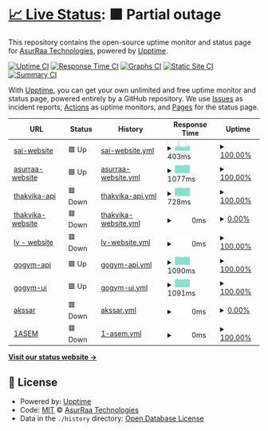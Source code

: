 # [📈 Live Status](https://AsurRaa.github.io/status): <!--live status--> **🟧 Partial outage**

This repository contains the open-source uptime monitor and status page for [AsurRaa Technologies](engineer.asurraa.com), powered by [Upptime](https://github.com/upptime/upptime).

[![Uptime CI](https://github.com/AsurRaa/status/workflows/Uptime%20CI/badge.svg)](https://github.com/upptime/upptime/actions?query=workflow%3A%22Uptime+CI%22)
[![Response Time CI](https://github.com/AsurRaa/status/workflows/Response%20Time%20CI/badge.svg)](https://github.com/upptime/upptime/actions?query=workflow%3A%22Response+Time+CI%22)
[![Graphs CI](https://github.com/AsurRaa/status/workflows/Graphs%20CI/badge.svg)](https://github.com/upptime/upptime/actions?query=workflow%3A%22Graphs+CI%22)
[![Static Site CI](https://github.com/AsurRaa/status/workflows/Static%20Site%20CI/badge.svg)](https://github.com/upptime/upptime/actions?query=workflow%3A%22Static+Site+CI%22)
[![Summary CI](https://github.com/AsurRaa/status/workflows/Summary%20CI/badge.svg)](https://github.com/upptime/upptime/actions?query=workflow%3A%22Summary+CI%22)

With [Upptime](https://upptime.js.org), you can get your own unlimited and free uptime monitor and status page, powered entirely by a GitHub repository. We use [Issues](https://github.com/AsurRaa/status/issues) as incident reports, [Actions](https://github.com/AsurRaa/status/actions) as uptime monitors, and [Pages](https://AsurRaa.github.io/status) for the status page.

<!--start: status pages-->
<!-- This summary is generated by Upptime (https://github.com/upptime/upptime) -->
<!-- Do not edit this manually, your changes will be overwritten -->
<!-- prettier-ignore -->
| URL | Status | History | Response Time | Uptime |
| --- | ------ | ------- | ------------- | ------ |
| <img alt="" src="https://favicons.githubusercontent.com/saicambodianartist.com" height="13"> [sai-website](https://saicambodianartist.com) | 🟩 Up | [sai-website.yml](https://github.com/asurraa-bot/status/commits/HEAD/history/sai-website.yml) | <details><summary><img alt="Response time graph" src="./graphs/sai-website/response-time-week.png" height="20"> 403ms</summary><br><a href="https://status.asurraa.com/history/sai-website"><img alt="Response time 1130" src="https://img.shields.io/endpoint?url=https%3A%2F%2Fraw.githubusercontent.com%2Fasurraa-bot%2Fstatus%2FHEAD%2Fapi%2Fsai-website%2Fresponse-time.json"></a><br><a href="https://status.asurraa.com/history/sai-website"><img alt="24-hour response time 449" src="https://img.shields.io/endpoint?url=https%3A%2F%2Fraw.githubusercontent.com%2Fasurraa-bot%2Fstatus%2FHEAD%2Fapi%2Fsai-website%2Fresponse-time-day.json"></a><br><a href="https://status.asurraa.com/history/sai-website"><img alt="7-day response time 403" src="https://img.shields.io/endpoint?url=https%3A%2F%2Fraw.githubusercontent.com%2Fasurraa-bot%2Fstatus%2FHEAD%2Fapi%2Fsai-website%2Fresponse-time-week.json"></a><br><a href="https://status.asurraa.com/history/sai-website"><img alt="30-day response time 397" src="https://img.shields.io/endpoint?url=https%3A%2F%2Fraw.githubusercontent.com%2Fasurraa-bot%2Fstatus%2FHEAD%2Fapi%2Fsai-website%2Fresponse-time-month.json"></a><br><a href="https://status.asurraa.com/history/sai-website"><img alt="1-year response time 1130" src="https://img.shields.io/endpoint?url=https%3A%2F%2Fraw.githubusercontent.com%2Fasurraa-bot%2Fstatus%2FHEAD%2Fapi%2Fsai-website%2Fresponse-time-year.json"></a></details> | <details><summary><a href="https://status.asurraa.com/history/sai-website">100.00%</a></summary><a href="https://status.asurraa.com/history/sai-website"><img alt="All-time uptime 98.60%" src="https://img.shields.io/endpoint?url=https%3A%2F%2Fraw.githubusercontent.com%2Fasurraa-bot%2Fstatus%2FHEAD%2Fapi%2Fsai-website%2Fuptime.json"></a><br><a href="https://status.asurraa.com/history/sai-website"><img alt="24-hour uptime 100.00%" src="https://img.shields.io/endpoint?url=https%3A%2F%2Fraw.githubusercontent.com%2Fasurraa-bot%2Fstatus%2FHEAD%2Fapi%2Fsai-website%2Fuptime-day.json"></a><br><a href="https://status.asurraa.com/history/sai-website"><img alt="7-day uptime 100.00%" src="https://img.shields.io/endpoint?url=https%3A%2F%2Fraw.githubusercontent.com%2Fasurraa-bot%2Fstatus%2FHEAD%2Fapi%2Fsai-website%2Fuptime-week.json"></a><br><a href="https://status.asurraa.com/history/sai-website"><img alt="30-day uptime 100.00%" src="https://img.shields.io/endpoint?url=https%3A%2F%2Fraw.githubusercontent.com%2Fasurraa-bot%2Fstatus%2FHEAD%2Fapi%2Fsai-website%2Fuptime-month.json"></a><br><a href="https://status.asurraa.com/history/sai-website"><img alt="1-year uptime 98.60%" src="https://img.shields.io/endpoint?url=https%3A%2F%2Fraw.githubusercontent.com%2Fasurraa-bot%2Fstatus%2FHEAD%2Fapi%2Fsai-website%2Fuptime-year.json"></a></details>
| <img alt="" src="https://favicons.githubusercontent.com/asurraa.com" height="13"> [asurraa-website](https://asurraa.com) | 🟩 Up | [asurraa-website.yml](https://github.com/asurraa-bot/status/commits/HEAD/history/asurraa-website.yml) | <details><summary><img alt="Response time graph" src="./graphs/asurraa-website/response-time-week.png" height="20"> 1077ms</summary><br><a href="https://status.asurraa.com/history/asurraa-website"><img alt="Response time 940" src="https://img.shields.io/endpoint?url=https%3A%2F%2Fraw.githubusercontent.com%2Fasurraa-bot%2Fstatus%2FHEAD%2Fapi%2Fasurraa-website%2Fresponse-time.json"></a><br><a href="https://status.asurraa.com/history/asurraa-website"><img alt="24-hour response time 1096" src="https://img.shields.io/endpoint?url=https%3A%2F%2Fraw.githubusercontent.com%2Fasurraa-bot%2Fstatus%2FHEAD%2Fapi%2Fasurraa-website%2Fresponse-time-day.json"></a><br><a href="https://status.asurraa.com/history/asurraa-website"><img alt="7-day response time 1077" src="https://img.shields.io/endpoint?url=https%3A%2F%2Fraw.githubusercontent.com%2Fasurraa-bot%2Fstatus%2FHEAD%2Fapi%2Fasurraa-website%2Fresponse-time-week.json"></a><br><a href="https://status.asurraa.com/history/asurraa-website"><img alt="30-day response time 1077" src="https://img.shields.io/endpoint?url=https%3A%2F%2Fraw.githubusercontent.com%2Fasurraa-bot%2Fstatus%2FHEAD%2Fapi%2Fasurraa-website%2Fresponse-time-month.json"></a><br><a href="https://status.asurraa.com/history/asurraa-website"><img alt="1-year response time 940" src="https://img.shields.io/endpoint?url=https%3A%2F%2Fraw.githubusercontent.com%2Fasurraa-bot%2Fstatus%2FHEAD%2Fapi%2Fasurraa-website%2Fresponse-time-year.json"></a></details> | <details><summary><a href="https://status.asurraa.com/history/asurraa-website">100.00%</a></summary><a href="https://status.asurraa.com/history/asurraa-website"><img alt="All-time uptime 99.16%" src="https://img.shields.io/endpoint?url=https%3A%2F%2Fraw.githubusercontent.com%2Fasurraa-bot%2Fstatus%2FHEAD%2Fapi%2Fasurraa-website%2Fuptime.json"></a><br><a href="https://status.asurraa.com/history/asurraa-website"><img alt="24-hour uptime 100.00%" src="https://img.shields.io/endpoint?url=https%3A%2F%2Fraw.githubusercontent.com%2Fasurraa-bot%2Fstatus%2FHEAD%2Fapi%2Fasurraa-website%2Fuptime-day.json"></a><br><a href="https://status.asurraa.com/history/asurraa-website"><img alt="7-day uptime 100.00%" src="https://img.shields.io/endpoint?url=https%3A%2F%2Fraw.githubusercontent.com%2Fasurraa-bot%2Fstatus%2FHEAD%2Fapi%2Fasurraa-website%2Fuptime-week.json"></a><br><a href="https://status.asurraa.com/history/asurraa-website"><img alt="30-day uptime 100.00%" src="https://img.shields.io/endpoint?url=https%3A%2F%2Fraw.githubusercontent.com%2Fasurraa-bot%2Fstatus%2FHEAD%2Fapi%2Fasurraa-website%2Fuptime-month.json"></a><br><a href="https://status.asurraa.com/history/asurraa-website"><img alt="1-year uptime 99.16%" src="https://img.shields.io/endpoint?url=https%3A%2F%2Fraw.githubusercontent.com%2Fasurraa-bot%2Fstatus%2FHEAD%2Fapi%2Fasurraa-website%2Fuptime-year.json"></a></details>
| <img alt="" src="https://favicons.githubusercontent.com/thakvika-api-dev.asurraa.com" height="13"> [thakvika-api](https://thakvika-api-dev.asurraa.com) | 🟥 Down | [thakvika-api.yml](https://github.com/asurraa-bot/status/commits/HEAD/history/thakvika-api.yml) | <details><summary><img alt="Response time graph" src="./graphs/thakvika-api/response-time-week.png" height="20"> 728ms</summary><br><a href="https://status.asurraa.com/history/thakvika-api"><img alt="Response time 902" src="https://img.shields.io/endpoint?url=https%3A%2F%2Fraw.githubusercontent.com%2Fasurraa-bot%2Fstatus%2FHEAD%2Fapi%2Fthakvika-api%2Fresponse-time.json"></a><br><a href="https://status.asurraa.com/history/thakvika-api"><img alt="24-hour response time 858" src="https://img.shields.io/endpoint?url=https%3A%2F%2Fraw.githubusercontent.com%2Fasurraa-bot%2Fstatus%2FHEAD%2Fapi%2Fthakvika-api%2Fresponse-time-day.json"></a><br><a href="https://status.asurraa.com/history/thakvika-api"><img alt="7-day response time 728" src="https://img.shields.io/endpoint?url=https%3A%2F%2Fraw.githubusercontent.com%2Fasurraa-bot%2Fstatus%2FHEAD%2Fapi%2Fthakvika-api%2Fresponse-time-week.json"></a><br><a href="https://status.asurraa.com/history/thakvika-api"><img alt="30-day response time 766" src="https://img.shields.io/endpoint?url=https%3A%2F%2Fraw.githubusercontent.com%2Fasurraa-bot%2Fstatus%2FHEAD%2Fapi%2Fthakvika-api%2Fresponse-time-month.json"></a><br><a href="https://status.asurraa.com/history/thakvika-api"><img alt="1-year response time 902" src="https://img.shields.io/endpoint?url=https%3A%2F%2Fraw.githubusercontent.com%2Fasurraa-bot%2Fstatus%2FHEAD%2Fapi%2Fthakvika-api%2Fresponse-time-year.json"></a></details> | <details><summary><a href="https://status.asurraa.com/history/thakvika-api">100.00%</a></summary><a href="https://status.asurraa.com/history/thakvika-api"><img alt="All-time uptime 93.00%" src="https://img.shields.io/endpoint?url=https%3A%2F%2Fraw.githubusercontent.com%2Fasurraa-bot%2Fstatus%2FHEAD%2Fapi%2Fthakvika-api%2Fuptime.json"></a><br><a href="https://status.asurraa.com/history/thakvika-api"><img alt="24-hour uptime 100.00%" src="https://img.shields.io/endpoint?url=https%3A%2F%2Fraw.githubusercontent.com%2Fasurraa-bot%2Fstatus%2FHEAD%2Fapi%2Fthakvika-api%2Fuptime-day.json"></a><br><a href="https://status.asurraa.com/history/thakvika-api"><img alt="7-day uptime 100.00%" src="https://img.shields.io/endpoint?url=https%3A%2F%2Fraw.githubusercontent.com%2Fasurraa-bot%2Fstatus%2FHEAD%2Fapi%2Fthakvika-api%2Fuptime-week.json"></a><br><a href="https://status.asurraa.com/history/thakvika-api"><img alt="30-day uptime 100.00%" src="https://img.shields.io/endpoint?url=https%3A%2F%2Fraw.githubusercontent.com%2Fasurraa-bot%2Fstatus%2FHEAD%2Fapi%2Fthakvika-api%2Fuptime-month.json"></a><br><a href="https://status.asurraa.com/history/thakvika-api"><img alt="1-year uptime 93.00%" src="https://img.shields.io/endpoint?url=https%3A%2F%2Fraw.githubusercontent.com%2Fasurraa-bot%2Fstatus%2FHEAD%2Fapi%2Fthakvika-api%2Fuptime-year.json"></a></details>
| <img alt="" src="https://favicons.githubusercontent.com/thakvika.asurraa.com" height="13"> [thakvika-website](https://thakvika.asurraa.com) | 🟥 Down | [thakvika-website.yml](https://github.com/asurraa-bot/status/commits/HEAD/history/thakvika-website.yml) | <details><summary><img alt="Response time graph" src="./graphs/thakvika-website/response-time-week.png" height="20"> 0ms</summary><br><a href="https://status.asurraa.com/history/thakvika-website"><img alt="Response time 0" src="https://img.shields.io/endpoint?url=https%3A%2F%2Fraw.githubusercontent.com%2Fasurraa-bot%2Fstatus%2FHEAD%2Fapi%2Fthakvika-website%2Fresponse-time.json"></a><br><a href="https://status.asurraa.com/history/thakvika-website"><img alt="24-hour response time 0" src="https://img.shields.io/endpoint?url=https%3A%2F%2Fraw.githubusercontent.com%2Fasurraa-bot%2Fstatus%2FHEAD%2Fapi%2Fthakvika-website%2Fresponse-time-day.json"></a><br><a href="https://status.asurraa.com/history/thakvika-website"><img alt="7-day response time 0" src="https://img.shields.io/endpoint?url=https%3A%2F%2Fraw.githubusercontent.com%2Fasurraa-bot%2Fstatus%2FHEAD%2Fapi%2Fthakvika-website%2Fresponse-time-week.json"></a><br><a href="https://status.asurraa.com/history/thakvika-website"><img alt="30-day response time 0" src="https://img.shields.io/endpoint?url=https%3A%2F%2Fraw.githubusercontent.com%2Fasurraa-bot%2Fstatus%2FHEAD%2Fapi%2Fthakvika-website%2Fresponse-time-month.json"></a><br><a href="https://status.asurraa.com/history/thakvika-website"><img alt="1-year response time 0" src="https://img.shields.io/endpoint?url=https%3A%2F%2Fraw.githubusercontent.com%2Fasurraa-bot%2Fstatus%2FHEAD%2Fapi%2Fthakvika-website%2Fresponse-time-year.json"></a></details> | <details><summary><a href="https://status.asurraa.com/history/thakvika-website">0.00%</a></summary><a href="https://status.asurraa.com/history/thakvika-website"><img alt="All-time uptime 0.00%" src="https://img.shields.io/endpoint?url=https%3A%2F%2Fraw.githubusercontent.com%2Fasurraa-bot%2Fstatus%2FHEAD%2Fapi%2Fthakvika-website%2Fuptime.json"></a><br><a href="https://status.asurraa.com/history/thakvika-website"><img alt="24-hour uptime 0.00%" src="https://img.shields.io/endpoint?url=https%3A%2F%2Fraw.githubusercontent.com%2Fasurraa-bot%2Fstatus%2FHEAD%2Fapi%2Fthakvika-website%2Fuptime-day.json"></a><br><a href="https://status.asurraa.com/history/thakvika-website"><img alt="7-day uptime 0.00%" src="https://img.shields.io/endpoint?url=https%3A%2F%2Fraw.githubusercontent.com%2Fasurraa-bot%2Fstatus%2FHEAD%2Fapi%2Fthakvika-website%2Fuptime-week.json"></a><br><a href="https://status.asurraa.com/history/thakvika-website"><img alt="30-day uptime 1.38%" src="https://img.shields.io/endpoint?url=https%3A%2F%2Fraw.githubusercontent.com%2Fasurraa-bot%2Fstatus%2FHEAD%2Fapi%2Fthakvika-website%2Fuptime-month.json"></a><br><a href="https://status.asurraa.com/history/thakvika-website"><img alt="1-year uptime 0.00%" src="https://img.shields.io/endpoint?url=https%3A%2F%2Fraw.githubusercontent.com%2Fasurraa-bot%2Fstatus%2FHEAD%2Fapi%2Fthakvika-website%2Fuptime-year.json"></a></details>
| <img alt="" src="https://favicons.githubusercontent.com/lauvann.info" height="13"> [lv - website](https://lauvann.info/) | 🟥 Down | [lv-website.yml](https://github.com/asurraa-bot/status/commits/HEAD/history/lv-website.yml) | <details><summary><img alt="Response time graph" src="./graphs/lv-website/response-time-week.png" height="20"> 0ms</summary><br><a href="https://status.asurraa.com/history/lv-website"><img alt="Response time 1150" src="https://img.shields.io/endpoint?url=https%3A%2F%2Fraw.githubusercontent.com%2Fasurraa-bot%2Fstatus%2FHEAD%2Fapi%2Flv-website%2Fresponse-time.json"></a><br><a href="https://status.asurraa.com/history/lv-website"><img alt="24-hour response time 0" src="https://img.shields.io/endpoint?url=https%3A%2F%2Fraw.githubusercontent.com%2Fasurraa-bot%2Fstatus%2FHEAD%2Fapi%2Flv-website%2Fresponse-time-day.json"></a><br><a href="https://status.asurraa.com/history/lv-website"><img alt="7-day response time 0" src="https://img.shields.io/endpoint?url=https%3A%2F%2Fraw.githubusercontent.com%2Fasurraa-bot%2Fstatus%2FHEAD%2Fapi%2Flv-website%2Fresponse-time-week.json"></a><br><a href="https://status.asurraa.com/history/lv-website"><img alt="30-day response time 0" src="https://img.shields.io/endpoint?url=https%3A%2F%2Fraw.githubusercontent.com%2Fasurraa-bot%2Fstatus%2FHEAD%2Fapi%2Flv-website%2Fresponse-time-month.json"></a><br><a href="https://status.asurraa.com/history/lv-website"><img alt="1-year response time 1150" src="https://img.shields.io/endpoint?url=https%3A%2F%2Fraw.githubusercontent.com%2Fasurraa-bot%2Fstatus%2FHEAD%2Fapi%2Flv-website%2Fresponse-time-year.json"></a></details> | <details><summary><a href="https://status.asurraa.com/history/lv-website">100.00%</a></summary><a href="https://status.asurraa.com/history/lv-website"><img alt="All-time uptime 94.88%" src="https://img.shields.io/endpoint?url=https%3A%2F%2Fraw.githubusercontent.com%2Fasurraa-bot%2Fstatus%2FHEAD%2Fapi%2Flv-website%2Fuptime.json"></a><br><a href="https://status.asurraa.com/history/lv-website"><img alt="24-hour uptime 100.00%" src="https://img.shields.io/endpoint?url=https%3A%2F%2Fraw.githubusercontent.com%2Fasurraa-bot%2Fstatus%2FHEAD%2Fapi%2Flv-website%2Fuptime-day.json"></a><br><a href="https://status.asurraa.com/history/lv-website"><img alt="7-day uptime 100.00%" src="https://img.shields.io/endpoint?url=https%3A%2F%2Fraw.githubusercontent.com%2Fasurraa-bot%2Fstatus%2FHEAD%2Fapi%2Flv-website%2Fuptime-week.json"></a><br><a href="https://status.asurraa.com/history/lv-website"><img alt="30-day uptime 100.00%" src="https://img.shields.io/endpoint?url=https%3A%2F%2Fraw.githubusercontent.com%2Fasurraa-bot%2Fstatus%2FHEAD%2Fapi%2Flv-website%2Fuptime-month.json"></a><br><a href="https://status.asurraa.com/history/lv-website"><img alt="1-year uptime 94.88%" src="https://img.shields.io/endpoint?url=https%3A%2F%2Fraw.githubusercontent.com%2Fasurraa-bot%2Fstatus%2FHEAD%2Fapi%2Flv-website%2Fuptime-year.json"></a></details>
| <img alt="" src="https://favicons.githubusercontent.com/gogym-api-dev.asurraa.com" height="13"> [gogym-api](http://gogym-api-dev.asurraa.com/) | 🟩 Up | [gogym-api.yml](https://github.com/asurraa-bot/status/commits/HEAD/history/gogym-api.yml) | <details><summary><img alt="Response time graph" src="./graphs/gogym-api/response-time-week.png" height="20"> 1090ms</summary><br><a href="https://status.asurraa.com/history/gogym-api"><img alt="Response time 1603" src="https://img.shields.io/endpoint?url=https%3A%2F%2Fraw.githubusercontent.com%2Fasurraa-bot%2Fstatus%2FHEAD%2Fapi%2Fgogym-api%2Fresponse-time.json"></a><br><a href="https://status.asurraa.com/history/gogym-api"><img alt="24-hour response time 1127" src="https://img.shields.io/endpoint?url=https%3A%2F%2Fraw.githubusercontent.com%2Fasurraa-bot%2Fstatus%2FHEAD%2Fapi%2Fgogym-api%2Fresponse-time-day.json"></a><br><a href="https://status.asurraa.com/history/gogym-api"><img alt="7-day response time 1090" src="https://img.shields.io/endpoint?url=https%3A%2F%2Fraw.githubusercontent.com%2Fasurraa-bot%2Fstatus%2FHEAD%2Fapi%2Fgogym-api%2Fresponse-time-week.json"></a><br><a href="https://status.asurraa.com/history/gogym-api"><img alt="30-day response time 1158" src="https://img.shields.io/endpoint?url=https%3A%2F%2Fraw.githubusercontent.com%2Fasurraa-bot%2Fstatus%2FHEAD%2Fapi%2Fgogym-api%2Fresponse-time-month.json"></a><br><a href="https://status.asurraa.com/history/gogym-api"><img alt="1-year response time 1603" src="https://img.shields.io/endpoint?url=https%3A%2F%2Fraw.githubusercontent.com%2Fasurraa-bot%2Fstatus%2FHEAD%2Fapi%2Fgogym-api%2Fresponse-time-year.json"></a></details> | <details><summary><a href="https://status.asurraa.com/history/gogym-api">100.00%</a></summary><a href="https://status.asurraa.com/history/gogym-api"><img alt="All-time uptime 97.27%" src="https://img.shields.io/endpoint?url=https%3A%2F%2Fraw.githubusercontent.com%2Fasurraa-bot%2Fstatus%2FHEAD%2Fapi%2Fgogym-api%2Fuptime.json"></a><br><a href="https://status.asurraa.com/history/gogym-api"><img alt="24-hour uptime 100.00%" src="https://img.shields.io/endpoint?url=https%3A%2F%2Fraw.githubusercontent.com%2Fasurraa-bot%2Fstatus%2FHEAD%2Fapi%2Fgogym-api%2Fuptime-day.json"></a><br><a href="https://status.asurraa.com/history/gogym-api"><img alt="7-day uptime 100.00%" src="https://img.shields.io/endpoint?url=https%3A%2F%2Fraw.githubusercontent.com%2Fasurraa-bot%2Fstatus%2FHEAD%2Fapi%2Fgogym-api%2Fuptime-week.json"></a><br><a href="https://status.asurraa.com/history/gogym-api"><img alt="30-day uptime 100.00%" src="https://img.shields.io/endpoint?url=https%3A%2F%2Fraw.githubusercontent.com%2Fasurraa-bot%2Fstatus%2FHEAD%2Fapi%2Fgogym-api%2Fuptime-month.json"></a><br><a href="https://status.asurraa.com/history/gogym-api"><img alt="1-year uptime 97.27%" src="https://img.shields.io/endpoint?url=https%3A%2F%2Fraw.githubusercontent.com%2Fasurraa-bot%2Fstatus%2FHEAD%2Fapi%2Fgogym-api%2Fuptime-year.json"></a></details>
| <img alt="" src="https://favicons.githubusercontent.com/gogym-pos-dev.asurraa.com" height="13"> [gogym-ui](http://gogym-pos-dev.asurraa.com/) | 🟩 Up | [gogym-ui.yml](https://github.com/asurraa-bot/status/commits/HEAD/history/gogym-ui.yml) | <details><summary><img alt="Response time graph" src="./graphs/gogym-ui/response-time-week.png" height="20"> 1091ms</summary><br><a href="https://status.asurraa.com/history/gogym-ui"><img alt="Response time 1388" src="https://img.shields.io/endpoint?url=https%3A%2F%2Fraw.githubusercontent.com%2Fasurraa-bot%2Fstatus%2FHEAD%2Fapi%2Fgogym-ui%2Fresponse-time.json"></a><br><a href="https://status.asurraa.com/history/gogym-ui"><img alt="24-hour response time 1103" src="https://img.shields.io/endpoint?url=https%3A%2F%2Fraw.githubusercontent.com%2Fasurraa-bot%2Fstatus%2FHEAD%2Fapi%2Fgogym-ui%2Fresponse-time-day.json"></a><br><a href="https://status.asurraa.com/history/gogym-ui"><img alt="7-day response time 1091" src="https://img.shields.io/endpoint?url=https%3A%2F%2Fraw.githubusercontent.com%2Fasurraa-bot%2Fstatus%2FHEAD%2Fapi%2Fgogym-ui%2Fresponse-time-week.json"></a><br><a href="https://status.asurraa.com/history/gogym-ui"><img alt="30-day response time 1167" src="https://img.shields.io/endpoint?url=https%3A%2F%2Fraw.githubusercontent.com%2Fasurraa-bot%2Fstatus%2FHEAD%2Fapi%2Fgogym-ui%2Fresponse-time-month.json"></a><br><a href="https://status.asurraa.com/history/gogym-ui"><img alt="1-year response time 1388" src="https://img.shields.io/endpoint?url=https%3A%2F%2Fraw.githubusercontent.com%2Fasurraa-bot%2Fstatus%2FHEAD%2Fapi%2Fgogym-ui%2Fresponse-time-year.json"></a></details> | <details><summary><a href="https://status.asurraa.com/history/gogym-ui">100.00%</a></summary><a href="https://status.asurraa.com/history/gogym-ui"><img alt="All-time uptime 94.20%" src="https://img.shields.io/endpoint?url=https%3A%2F%2Fraw.githubusercontent.com%2Fasurraa-bot%2Fstatus%2FHEAD%2Fapi%2Fgogym-ui%2Fuptime.json"></a><br><a href="https://status.asurraa.com/history/gogym-ui"><img alt="24-hour uptime 100.00%" src="https://img.shields.io/endpoint?url=https%3A%2F%2Fraw.githubusercontent.com%2Fasurraa-bot%2Fstatus%2FHEAD%2Fapi%2Fgogym-ui%2Fuptime-day.json"></a><br><a href="https://status.asurraa.com/history/gogym-ui"><img alt="7-day uptime 100.00%" src="https://img.shields.io/endpoint?url=https%3A%2F%2Fraw.githubusercontent.com%2Fasurraa-bot%2Fstatus%2FHEAD%2Fapi%2Fgogym-ui%2Fuptime-week.json"></a><br><a href="https://status.asurraa.com/history/gogym-ui"><img alt="30-day uptime 100.00%" src="https://img.shields.io/endpoint?url=https%3A%2F%2Fraw.githubusercontent.com%2Fasurraa-bot%2Fstatus%2FHEAD%2Fapi%2Fgogym-ui%2Fuptime-month.json"></a><br><a href="https://status.asurraa.com/history/gogym-ui"><img alt="1-year uptime 94.20%" src="https://img.shields.io/endpoint?url=https%3A%2F%2Fraw.githubusercontent.com%2Fasurraa-bot%2Fstatus%2FHEAD%2Fapi%2Fgogym-ui%2Fuptime-year.json"></a></details>
| <img alt="" src="https://favicons.githubusercontent.com/akssar.asurraa.com" height="13"> [akssar](https://akssar.asurraa.com/) | 🟥 Down | [akssar.yml](https://github.com/asurraa-bot/status/commits/HEAD/history/akssar.yml) | <details><summary><img alt="Response time graph" src="./graphs/akssar/response-time-week.png" height="20"> 0ms</summary><br><a href="https://status.asurraa.com/history/akssar"><img alt="Response time 790" src="https://img.shields.io/endpoint?url=https%3A%2F%2Fraw.githubusercontent.com%2Fasurraa-bot%2Fstatus%2FHEAD%2Fapi%2Fakssar%2Fresponse-time.json"></a><br><a href="https://status.asurraa.com/history/akssar"><img alt="24-hour response time 0" src="https://img.shields.io/endpoint?url=https%3A%2F%2Fraw.githubusercontent.com%2Fasurraa-bot%2Fstatus%2FHEAD%2Fapi%2Fakssar%2Fresponse-time-day.json"></a><br><a href="https://status.asurraa.com/history/akssar"><img alt="7-day response time 0" src="https://img.shields.io/endpoint?url=https%3A%2F%2Fraw.githubusercontent.com%2Fasurraa-bot%2Fstatus%2FHEAD%2Fapi%2Fakssar%2Fresponse-time-week.json"></a><br><a href="https://status.asurraa.com/history/akssar"><img alt="30-day response time 0" src="https://img.shields.io/endpoint?url=https%3A%2F%2Fraw.githubusercontent.com%2Fasurraa-bot%2Fstatus%2FHEAD%2Fapi%2Fakssar%2Fresponse-time-month.json"></a><br><a href="https://status.asurraa.com/history/akssar"><img alt="1-year response time 790" src="https://img.shields.io/endpoint?url=https%3A%2F%2Fraw.githubusercontent.com%2Fasurraa-bot%2Fstatus%2FHEAD%2Fapi%2Fakssar%2Fresponse-time-year.json"></a></details> | <details><summary><a href="https://status.asurraa.com/history/akssar">0.00%</a></summary><a href="https://status.asurraa.com/history/akssar"><img alt="All-time uptime 0.00%" src="https://img.shields.io/endpoint?url=https%3A%2F%2Fraw.githubusercontent.com%2Fasurraa-bot%2Fstatus%2FHEAD%2Fapi%2Fakssar%2Fuptime.json"></a><br><a href="https://status.asurraa.com/history/akssar"><img alt="24-hour uptime 0.00%" src="https://img.shields.io/endpoint?url=https%3A%2F%2Fraw.githubusercontent.com%2Fasurraa-bot%2Fstatus%2FHEAD%2Fapi%2Fakssar%2Fuptime-day.json"></a><br><a href="https://status.asurraa.com/history/akssar"><img alt="7-day uptime 0.00%" src="https://img.shields.io/endpoint?url=https%3A%2F%2Fraw.githubusercontent.com%2Fasurraa-bot%2Fstatus%2FHEAD%2Fapi%2Fakssar%2Fuptime-week.json"></a><br><a href="https://status.asurraa.com/history/akssar"><img alt="30-day uptime 1.38%" src="https://img.shields.io/endpoint?url=https%3A%2F%2Fraw.githubusercontent.com%2Fasurraa-bot%2Fstatus%2FHEAD%2Fapi%2Fakssar%2Fuptime-month.json"></a><br><a href="https://status.asurraa.com/history/akssar"><img alt="1-year uptime 0.00%" src="https://img.shields.io/endpoint?url=https%3A%2F%2Fraw.githubusercontent.com%2Fasurraa-bot%2Fstatus%2FHEAD%2Fapi%2Fakssar%2Fuptime-year.json"></a></details>
| <img alt="" src="https://favicons.githubusercontent.com/1aseam.asurraa.com" height="13"> [1ASEM](https://1aseam.asurraa.com/) | 🟥 Down | [1-asem.yml](https://github.com/asurraa-bot/status/commits/HEAD/history/1-asem.yml) | <details><summary><img alt="Response time graph" src="./graphs/1-asem/response-time-week.png" height="20"> 0ms</summary><br><a href="https://status.asurraa.com/history/1-asem"><img alt="Response time 2713" src="https://img.shields.io/endpoint?url=https%3A%2F%2Fraw.githubusercontent.com%2Fasurraa-bot%2Fstatus%2FHEAD%2Fapi%2F1-asem%2Fresponse-time.json"></a><br><a href="https://status.asurraa.com/history/1-asem"><img alt="24-hour response time 0" src="https://img.shields.io/endpoint?url=https%3A%2F%2Fraw.githubusercontent.com%2Fasurraa-bot%2Fstatus%2FHEAD%2Fapi%2F1-asem%2Fresponse-time-day.json"></a><br><a href="https://status.asurraa.com/history/1-asem"><img alt="7-day response time 0" src="https://img.shields.io/endpoint?url=https%3A%2F%2Fraw.githubusercontent.com%2Fasurraa-bot%2Fstatus%2FHEAD%2Fapi%2F1-asem%2Fresponse-time-week.json"></a><br><a href="https://status.asurraa.com/history/1-asem"><img alt="30-day response time 0" src="https://img.shields.io/endpoint?url=https%3A%2F%2Fraw.githubusercontent.com%2Fasurraa-bot%2Fstatus%2FHEAD%2Fapi%2F1-asem%2Fresponse-time-month.json"></a><br><a href="https://status.asurraa.com/history/1-asem"><img alt="1-year response time 2713" src="https://img.shields.io/endpoint?url=https%3A%2F%2Fraw.githubusercontent.com%2Fasurraa-bot%2Fstatus%2FHEAD%2Fapi%2F1-asem%2Fresponse-time-year.json"></a></details> | <details><summary><a href="https://status.asurraa.com/history/1-asem">100.00%</a></summary><a href="https://status.asurraa.com/history/1-asem"><img alt="All-time uptime 99.92%" src="https://img.shields.io/endpoint?url=https%3A%2F%2Fraw.githubusercontent.com%2Fasurraa-bot%2Fstatus%2FHEAD%2Fapi%2F1-asem%2Fuptime.json"></a><br><a href="https://status.asurraa.com/history/1-asem"><img alt="24-hour uptime 100.00%" src="https://img.shields.io/endpoint?url=https%3A%2F%2Fraw.githubusercontent.com%2Fasurraa-bot%2Fstatus%2FHEAD%2Fapi%2F1-asem%2Fuptime-day.json"></a><br><a href="https://status.asurraa.com/history/1-asem"><img alt="7-day uptime 100.00%" src="https://img.shields.io/endpoint?url=https%3A%2F%2Fraw.githubusercontent.com%2Fasurraa-bot%2Fstatus%2FHEAD%2Fapi%2F1-asem%2Fuptime-week.json"></a><br><a href="https://status.asurraa.com/history/1-asem"><img alt="30-day uptime 100.00%" src="https://img.shields.io/endpoint?url=https%3A%2F%2Fraw.githubusercontent.com%2Fasurraa-bot%2Fstatus%2FHEAD%2Fapi%2F1-asem%2Fuptime-month.json"></a><br><a href="https://status.asurraa.com/history/1-asem"><img alt="1-year uptime 99.92%" src="https://img.shields.io/endpoint?url=https%3A%2F%2Fraw.githubusercontent.com%2Fasurraa-bot%2Fstatus%2FHEAD%2Fapi%2F1-asem%2Fuptime-year.json"></a></details>

<!--end: status pages-->

[**Visit our status website →**](https://AsurRaa.github.io/status)

## 📄 License

- Powered by: [Upptime](https://github.com/upptime/upptime)
- Code: [MIT](./LICENSE) © [AsurRaa Technologies](engineer.asurraa.com)
- Data in the `./history` directory: [Open Database License](https://opendatacommons.org/licenses/odbl/1-0/)
